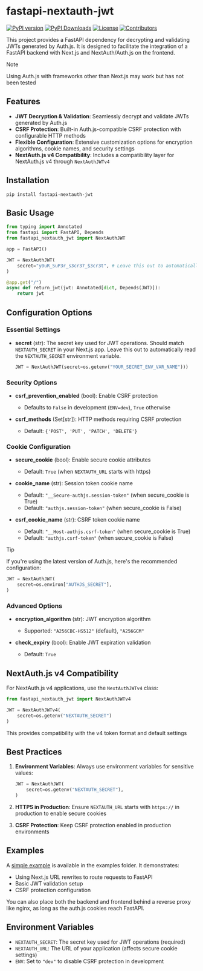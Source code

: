 # fastapi-nextauth-jwt

[![PyPI version](https://badge.fury.io/py/fastapi-nextauth-jwt.svg)](https://badge.fury.io/py/fastapi-nextauth-jwt)
[![PyPI Downloads](https://img.shields.io/pypi/dm/fastapi-nextauth-jwt)](https://pypi.org/project/fastapi-nextauth-jwt/)
[![License](https://img.shields.io/pypi/l/fastapi-nextauth-jwt)](https://github.com/yourusername/fastapi-nextauth-jwt/blob/main/LICENSE)
[![Contributors](https://img.shields.io/github/contributors/TCatshoek/fastapi-nextauth-jwt)](https://github.com/TCatshoek/fastapi-nextauth-jwt/graphs/contributors)

This project provides a FastAPI dependency for decrypting and validating JWTs generated by Auth.js. It is designed to facilitate the integration of a FastAPI backend with Next.js and NextAuth/Auth.js on the frontend.

> [!NOTE]
> Using Auth.js with frameworks other than Next.js may work but has not been tested

## Features

- **JWT Decryption & Validation**: Seamlessly decrypt and validate JWTs generated by Auth.js
- **CSRF Protection**: Built-in Auth.js-compatible CSRF protection with configurable HTTP methods
- **Flexible Configuration**: Extensive customization options for encryption algorithms, cookie names, and security settings
- **NextAuth.js v4 Compatibility**: Includes a compatibility layer for NextAuth.js v4 through `NextAuthJWTv4`

## Installation

```shell
pip install fastapi-nextauth-jwt
```

## Basic Usage

```python
from typing import Annotated
from fastapi import FastAPI, Depends
from fastapi_nextauth_jwt import NextAuthJWT

app = FastAPI()

JWT = NextAuthJWT(
    secret="y0uR_SuP3r_s3cr37_$3cr3t", # Leave this out to automatically read the NEXTAUTH_SECRET env var
)

@app.get("/")
async def return_jwt(jwt: Annotated[dict, Depends(JWT)]):
    return jwt
```

## Configuration Options

### Essential Settings

- **secret** (str): The secret key used for JWT operations. Should match `NEXTAUTH_SECRET` in your Next.js app. Leave this out to automatically read the `NEXTAUTH_SECRET` environment variable.
  ```python
  JWT = NextAuthJWT(secret=os.getenv("YOUR_SECRET_ENV_VAR_NAME")))
  ```

### Security Options

- **csrf_prevention_enabled** (bool): Enable CSRF protection
  - Defaults to `False` in development (`ENV=dev`), `True` otherwise

- **csrf_methods** (Set[str]): HTTP methods requiring CSRF protection
  - Default: `{'POST', 'PUT', 'PATCH', 'DELETE'}`

### Cookie Configuration

- **secure_cookie** (bool): Enable secure cookie attributes
  - Default: `True` (when `NEXTAUTH_URL` starts with https)

- **cookie_name** (str): Session token cookie name
  - Default: `"__Secure-authjs.session-token"` (when secure_cookie is True)
  - Default: `"authjs.session-token"` (when secure_cookie is False)

- **csrf_cookie_name** (str): CSRF token cookie name
  - Default: `"__Host-authjs.csrf-token"` (when secure_cookie is True)
  - Default: `"authjs.csrf-token"` (when secure_cookie is False)

> [!TIP]
> If you're using the latest version of Auth.js, here's the recommended configuration:
> ```python
> JWT = NextAuthJWT(
>     secret=os.environ["AUTHJS_SECRET"],
> )
> ```

### Advanced Options

- **encryption_algorithm** (str): JWT encryption algorithm
  - Supported: `"A256CBC-HS512"` (default), `"A256GCM"`

- **check_expiry** (bool): Enable JWT expiration validation
  - Default: `True`

## NextAuth.js v4 Compatibility

For NextAuth.js v4 applications, use the `NextAuthJWTv4` class:

```python
from fastapi_nextauth_jwt import NextAuthJWTv4

JWT = NextAuthJWTv4(
    secret=os.getenv("NEXTAUTH_SECRET")
)
```

This provides compatibility with the v4 token format and default settings

## Best Practices

1. **Environment Variables**: Always use environment variables for sensitive values:
   ```python
   JWT = NextAuthJWT(
       secret=os.getenv("NEXTAUTH_SECRET"),
   )
   ```

2. **HTTPS in Production**: Ensure `NEXTAUTH_URL` starts with `https://` in production to enable secure cookies

3. **CSRF Protection**: Keep CSRF protection enabled in production environments

## Examples

A [simple example](https://github.com/TCatshoek/fastapi-nextauth-jwt/tree/main/examples/simple) is available in the examples folder. It demonstrates:
- Using Next.js URL rewrites to route requests to FastAPI
- Basic JWT validation setup
- CSRF protection configuration

You can also place both the backend and frontend behind a reverse proxy like nginx, as long as the auth.js cookies reach FastAPI.

## Environment Variables

- `NEXTAUTH_SECRET`: The secret key used for JWT operations (required)
- `NEXTAUTH_URL`: The URL of your application (affects secure cookie settings)
- `ENV`: Set to `"dev"` to disable CSRF protection in development
